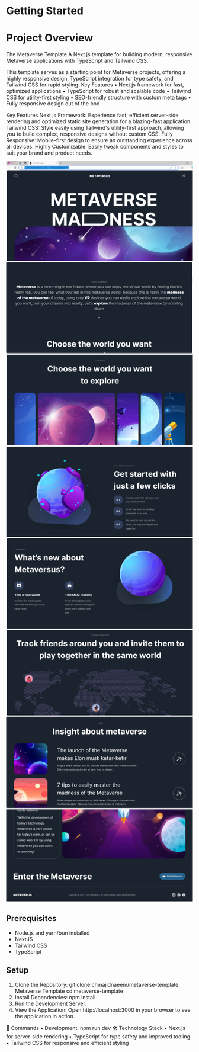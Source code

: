 # Getting Started

# Project Overview 
The Metaverse Template
A Next.js template for building modern, responsive Metaverse applications with TypeScript and Tailwind CSS.

This template serves as a starting point for Metaverse projects, offering a highly responsive design, TypeScript integration for type safety, and Tailwind CSS for rapid styling.
Key Features
•	Next.js framework for fast, optimized applications
•	TypeScript for robust and scalable code
•	Tailwind CSS for utility-first styling
•	SEO-friendly structure with custom meta tags
•	Fully responsive design out of the box


Key Features
Next.js Framework: Experience fast, efficient server-side rendering and optimized static site generation for a blazing-fast application.
Tailwind CSS: Style easily using Tailwind's utility-first approach, allowing you to build complex, responsive designs without custom CSS.
Fully Responsive: Mobile-first design to ensure an outstanding experience across all devices.
Highly Customizable: Easily tweak components and styles to suit your brand and product needs.

![Project snip 1](image1.png)
![Project snip 2](imag2.png)
![Project snip 2](image3.png)
![Project snip 4](image4.png)
![Project snip 5](image5.png)
![Project snip 5](image6.png)
![Project snip 5](image7.png)
![Project snip 5](image9.png)
## Prerequisites
- Node.js and yarn/bun installed
- NextJS
- Tailwind CSS
- TypeScript

## Setup
1.	Clone the Repository:
git clone chmajidnaeem/metaverse-template: Metaverse Template
cd metaverse-template
2.	Install Dependencies: npm install
3.	Run the Development Server:
4.	View the Application:
Open http://localhost:3000 in your browser to see the application in action.

🔧 Commands
•	Development: npm run dev
🛠️ Technology Stack
•	Next.js for server-side rendering
•	TypeScript for type safety and improved tooling
•	Tailwind CSS for responsive and efficient styling




